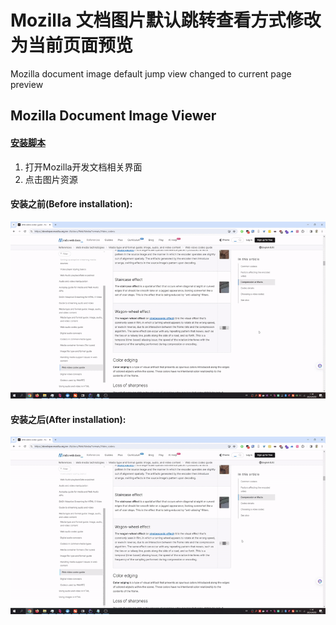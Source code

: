 # Mozilla 文档图片默认跳转查看方式修改为当前页面预览
Mozilla document image default jump view changed to current page preview
## Mozilla Document Image Viewer

#### [安装脚本](https://greasyfork.org/zh-CN/scripts/492951-mozilla-image-viewer)<br/>
1. 打开Mozilla开发文档相关界面
2. 点击图片资源

#### 安装之前(Before installation):
![before](https://github.com/EilenC/Tampermonkey-Scripts/blob/master/MozillaDocumentImageViewer/viewer-before.gif)

#### 安装之后(After installation):
![after](https://github.com/EilenC/Tampermonkey-Scripts/blob/master/MozillaDocumentImageViewer/viewer-after.gif)